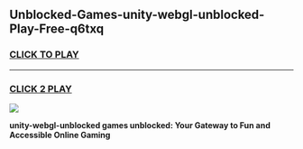 
## Unblocked-Games-unity-webgl-unblocked-Play-Free-q6txq
<h3>
<a href="https://premium76.site?title=unity-webgl-unblocked&ref=21A">CLICK TO PLAY</a></h3>
<hr>

<h3>
<a href="https://premium76.site?title=unity-webgl-unblocked&ref=21A">CLICK 2 PLAY</a>
  
</h3>

<a href="https://premium76.site?title=unity-webgl-unblocked&ref=21A"><img src="https://clearcache.store/games.png"></a>


**unity-webgl-unblocked games unblocked: Your Gateway to Fun and Accessible Online Gaming**
